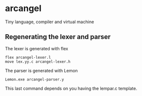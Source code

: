 # arcangel
Tiny language, compiler and virtual machine

## Regenerating the lexer and parser
The lexer is generated with flex
```
flex arcangel-lexer.l
move lex.yy.c arcangel-lexer.h
```
The parser is generated with Lemon
```
Lemon.exe arcangel-parser.y
```
This last command depends on you having the lempar.c template.
